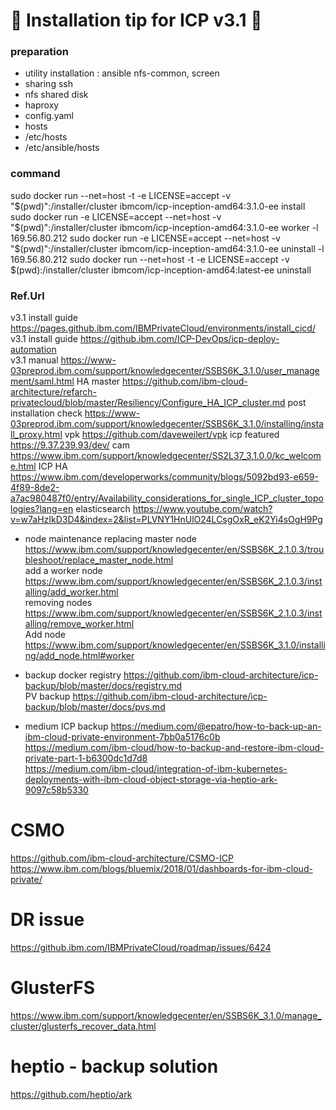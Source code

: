 # :hamster: Installation tip for ICP v3.1 :hamster:

### preparation
- utility installation : ansible nfs-common, screen
- sharing ssh
- nfs shared disk
- haproxy 
- config.yaml
- hosts
- /etc/hosts
- /etc/ansible/hosts

### command

sudo docker run --net=host -t -e LICENSE=accept -v "$(pwd)":/installer/cluster ibmcom/icp-inception-amd64:3.1.0-ee  install
sudo docker run -e LICENSE=accept --net=host   -v "$(pwd)":/installer/cluster   ibmcom/icp-inception-amd64:3.1.0-ee  worker -l  169.56.80.212 
sudo docker run -e LICENSE=accept --net=host   -v "$(pwd)":/installer/cluster   ibmcom/icp-inception-amd64:3.1.0-ee  uninstall -l  169.56.80.212 
sudo docker run --net=host -t -e LICENSE=accept -v $(pwd):/installer/cluster ibmcom/icp-inception-amd64:latest-ee uninstall


### Ref.Url
v3.1 install guide	https://pages.github.ibm.com/IBMPrivateCloud/environments/install_cicd/ 
v3.1 install guide	https://github.ibm.com/ICP-DevOps/icp-deploy-automation    
v3.1 manual	https://www-03preprod.ibm.com/support/knowledgecenter/SSBS6K_3.1.0/user_management/saml.html
HA master	https://github.com/ibm-cloud-architecture/refarch-privatecloud/blob/master/Resiliency/Configure_HA_ICP_cluster.md
post installation check  https://www-03preprod.ibm.com/support/knowledgecenter/SSBS6K_3.1.0/installing/install_proxy.html
vpk		https://github.com/daveweilert/vpk
icp featured	https://9.37.239.93/dev/
cam		https://www.ibm.com/support/knowledgecenter/SS2L37_3.1.0.0/kc_welcome.html
ICP HA		https://www.ibm.com/developerworks/community/blogs/5092bd93-e659-4f89-8de2-a7ac980487f0/entry/Availability_considerations_for_single_ICP_cluster_topologies?lang=en
elasticsearch	https://www.youtube.com/watch?v=w7aHzIkD3D4&index=2&list=PLVNY1HnUlO24LCsgOxR_eK2Yi4sOgH9Pg


- node maintenance
replacing master node https://www.ibm.com/support/knowledgecenter/en/SSBS6K_2.1.0.3/troubleshoot/replace_master_node.html  
add a worker node https://www.ibm.com/support/knowledgecenter/en/SSBS6K_2.1.0.3/installing/add_worker.html  
removing nodes     https://www.ibm.com/support/knowledgecenter/en/SSBS6K_2.1.0.3/installing/remove_worker.html  
Add node	https://www.ibm.com/support/knowledgecenter/en/SSBS6K_3.1.0/installing/add_node.html#worker  

- backup
docker registry https://github.com/ibm-cloud-architecture/icp-backup/blob/master/docs/registry.md  
PV backup	https://github.com/ibm-cloud-architecture/icp-backup/blob/master/docs/pvs.md  

- medium ICP backup
https://medium.com/@epatro/how-to-back-up-an-ibm-cloud-private-environment-7bb0a5176c0b  
https://medium.com/ibm-cloud/how-to-backup-and-restore-ibm-cloud-private-part-1-b6300dc1d7d8  
https://medium.com/ibm-cloud/integration-of-ibm-kubernetes-deployments-with-ibm-cloud-object-storage-via-heptio-ark-9097c58b5330  

# CSMO
https://github.com/ibm-cloud-architecture/CSMO-ICP
https://www.ibm.com/blogs/bluemix/2018/01/dashboards-for-ibm-cloud-private/

# DR issue
https://github.ibm.com/IBMPrivateCloud/roadmap/issues/6424


# GlusterFS  
https://www.ibm.com/support/knowledgecenter/en/SSBS6K_3.1.0/manage_cluster/glusterfs_recover_data.html

# heptio - backup solution
https://github.com/heptio/ark
